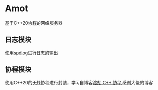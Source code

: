 # Amot
基于C++20协程的网络服务器

## 日志模块
使用[spdlog](https://github.com/gabime/spdlog)进行日志的输出

## 协程模块
使用C++20的无栈协程进行封装，学习自博客[渡劫 C++ 协程](https://www.bennyhuo.com/book/cpp-coroutines/),感谢大佬的博客

## 